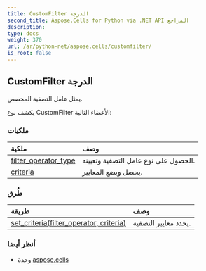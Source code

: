 ```yaml
---
title: CustomFilter الدرجة
second_title: Aspose.Cells for Python via .NET API المراجع
description:
type: docs
weight: 370
url: /ar/python-net/aspose.cells/customfilter/
is_root: false
---
```

##  CustomFilter الدرجة
يمثل عامل التصفية المخصص.



يكشف نوع CustomFilter الأعضاء التالية:

###  ملكيات
| ملكية| وصف|
| :- | :- |
| [filter_operator_type](/cells/ar/python-net/aspose.cells/customfilter/filter_operator_type) | الحصول على نوع عامل التصفية وتعيينه.|
| [criteria](/cells/ar/python-net/aspose.cells/customfilter/criteria) | يحصل ويضع المعايير.|


###  طُرق
| طريقة| وصف|
| :- | :- |
| [set_criteria(filter_operator, criteria)](/cells/ar/python-net/aspose.cells/customfilter/set_criteria/#FilterOperatorType-any) | يحدد معايير التصفية.|



###  أنظر أيضا
* وحدة [aspose.cells](..)
